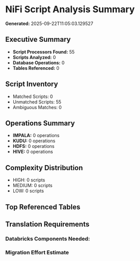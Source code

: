 # NiFi Script Analysis Summary

**Generated:** 2025-09-22T11:05:03.129527

## Executive Summary

- **Script Processors Found:** 55
- **Scripts Analyzed:** 0
- **Database Operations:** 0
- **Tables Referenced:** 0

## Script Inventory

- Matched Scripts: 0
- Unmatched Scripts: 55
- Ambiguous Matches: 0

## Operations Summary

- **IMPALA:** 0 operations
- **KUDU:** 0 operations
- **HDFS:** 0 operations
- **HIVE:** 0 operations

## Complexity Distribution

- HIGH: 0 scripts
- MEDIUM: 0 scripts
- LOW: 0 scripts

## Top Referenced Tables


## Translation Requirements

### Databricks Components Needed:


### Migration Effort Estimate

